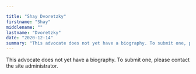 ```yaml
---

title: "Shay Dvoretzky"
firstname: "Shay"
middlename: ""
lastname: "Dvoretzky"
date: "2020-12-14"
summary: "This advocate does not yet have a biography. To submit one, please contact the site administrator."
---
```

This advocate does not yet have a biography. To submit one, please contact the site administrator.

